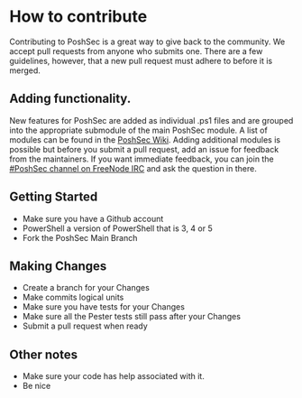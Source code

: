 # How to contribute
Contributing to PoshSec is a great way to give back to the community. We accept pull requests from anyone who submits one. There are a few guidelines, however, that a new pull request must adhere to before it is merged.

## Adding functionality.
New features for PoshSec are added as individual .ps1 files and are grouped into the appropriate submodule of the main PoshSec module. A list of modules can be found in the [PoshSec Wiki](https://github.com/PoshSec/PoshSec/wiki). Adding additional modules is possible but before you submit a pull request, add an issue for feedback from the maintainers. If you want immediate feedback, you can join the [#PoshSec channel on FreeNode IRC](https://freenode.net) and ask the question in there.

## Getting Started
* Make sure you have a Github account
* PowerShell a version of PowerShell that is 3, 4 or 5
* Fork the PoshSec Main Branch

## Making Changes
* Create a branch for your Changes
* Make commits logical units
* Make sure you have tests for your Changes
* Make sure all the Pester tests still pass after your Changes
* Submit a pull request when ready

## Other notes
* Make sure your code has help associated with it.
* Be nice
